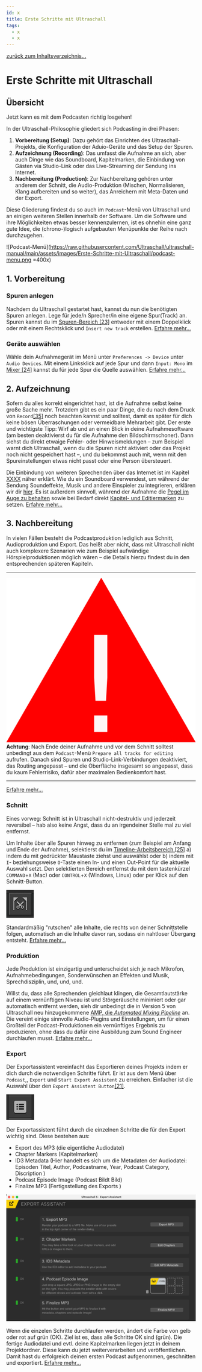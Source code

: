 ```yaml
---
id: x
title: Erste Schritte mit Ultraschall
tags:
  - x
  - x
---
```


[zurück zum Inhaltsverzeichnis...](https://pad.gwdg.de/t3uoZPBsTyigArO0yHq8jw#)

<!-- @todo: Blder auf  Git main umziehen -->
<!-- @todo: Links auf  Git main umziehen -->
<!-- @todo: Bildunterschrifen hinzufügen -->

# Erste Schritte mit Ultraschall

## Übersicht
Jetzt kann es mit dem Podcasten richtig losgehen!

In der Ultraschall-Philosophie gliedert sich Podcasting in drei Phasen:
1. **Vorbereitung (Setup)**: Dazu gehört das Einrichten des Ultraschall-Projekts, die Konfiguration der Aduio-Geräte und das Setup der Spuren.
2. **Aufzeichnung (Recording)**: Das umfasst die Aufnahme an sich, aber auch Dinge wie das Soundboard, Kapitelmarken, die Einbindung von <!-- es gibt doch keinen weblichen Gast? Gästinnen und --> Gästen via Studio-Link oder das Live-Streaming der Sendung ins Internet.
3. **Nachbereitung (Production)**: Zur Nachbereitung gehören unter anderem der Schnitt, die Audio-Produktion (Mischen, Normalisieren, Klang aufbereiten und so weiter), das Anreichern mit Meta-Daten und der Export.

Diese Gliederung findest du so auch im `Podcast`-Menü von Ultraschall und an einigen weiteren Stellen innerhalb der Software. Um die Software und ihre Möglichkeiten etwas besser kennenzulernen, ist es ohnehin eine ganz gute Idee, die (chrono-)logisch aufgebauten Menüpunkte der Reihe nach durchzugehen.

![Podcast-Menü](https://raw.githubusercontent.com/Ultraschall/ultraschall-manual/main/assets/images/Erste-Schritte-mit-Ultraschall/podcast-menu.png =400x)

## 1. Vorbereitung
### Spuren anlegen
Nachdem du Ultraschall gestartet hast, kannst du nun die benötigten Spuren anlegen. Lege für jede/n Sprecher/in eine eigene Spur(Track) an. Spuren kannst du im [Spuren-Bereich [23]](GUI-Gesamtuebersicht) entweder mit einem Doppelklick oder mit einem Rechtsklick und `Insert new track` erstellen.
[Erfahre mehr...](https://pad.gwdg.de/AfIRFYAlQ5mM1PvSHIZCvg#Spuren-anlegen)

### Geräte auswählen
Wähle dein Aufnahmegerät im Menü unter `Preferences -> Device` unter `Audio Devices`. Mit einem Linksklick auf jede Spur und dann `Input: Mono` im [Mixer [24]](GUI-Gesamtuebersicht) kannst du für jede Spur die Quelle auswählen.
[Erfahre mehr...](https://pad.gwdg.de/AfIRFYAlQ5mM1PvSHIZCvg#Eing%C3%A4nge-w%C3%A4hlen)

## 2. Aufzeichnung
Sofern du alles korrekt eingerichtet hast, ist die Aufnahme selbst keine große Sache mehr. Trotzdem gibt es ein paar Dinge, die du nach dem Druck von `Record`[[35]](GUI-Gesamtuebersicht) noch beachten kannst und solltest, damit es später für dich keine bösen Überraschungen oder vermeidbare Mehrarbeit gibt. Der erste und wichtigste Tipp: Wirf ab und an einen Blick in deine Aufnahmesoftware (am besten deaktivierst du für die Aufnahme den Bildschirmschoner). Dann siehst du direkt etwaige Fehler- oder Hinweismeldungen – zum Beispiel warnt dich Ultraschall, wenn du die Spuren nicht aktiviert oder das Projekt noch nicht gespeichert hast –, und du bekommst auch mit, wenn mit den Spureinstellungen etwas nicht passt oder eine Person übersteuert.

Die Einbindung von weiteren Sprechenden über das Internet ist im Kapitel [XXXX]() näher erklärt. Wie du ein Soundboard verwendest, um während der Sendung Soundeffekte, Musik und andere Einspieler zu integrieren, erklären wir dir [hier](). Es ist außerdem sinnvoll, während der Aufnahme die [Pegel im Auge zu behalten]() sowie bei Bedarf direkt [Kapitel- und Editiermarken]() zu setzen.
[Erfahre mehr...](t)

## 3. Nachbereitung
In vielen Fällen besteht die Podcastproduktion lediglich aus Schnitt, Audioproduktion und Export. Das heißt aber nicht, dass mit Ultraschall nicht auch komplexere Szenarien wie zum Beispiel aufwändige Hörspielproduktionen möglich wären – die Details hierzu findest du in den entsprechenden späteren Kapiteln.

___
![Achtung](https://raw.githubusercontent.com/Ultraschall/ultraschall-manual/Aufnahme/assets/images/allgemein/Achtung.png?=20x20) **Achtung**: Nach Ende deiner Aufnahme und vor dem Schnitt solltest unbedingt aus dem `Podcast`-Menü `Prepare all tracks for editing` aufrufen. Danach sind Spuren und Studio-Link-Verbindungen deaktiviert, das Routing angepasst – und die Oberfläche insgesamt so angepasst, dass du kaum Fehlerrisiko, dafür aber maximalen Bedienkomfort hast.

---
[Erfahre mehr...]()
### Schnitt
Eines vorweg: Schnitt ist in Ultraschall nicht-destruktiv und jederzeit reversibel – hab also keine Angst, dass du an irgendeiner Stelle mal zu viel entfernst.

Um Inhalte über alle Spuren hinweg zu entfernen (zum Beispiel am Anfang und Ende der Aufnahme), selektierst du im [Timeline-Arbeitsbereich [25]](GUI-Gesamtuebersicht) a) indem du mit gedrückter Maustaste ziehst und auswählst oder b) indem mit `I`- beziehungsweise `O`-Taste einen In- und einen Out-Point für die aktuelle Auswahl setzt. Den selektierten Bereich entfernst du mit dem tastenkürzel `COMMAND`+`X` (Mac) oder `CONTROL`+`X` (Windows, Linux) oder per Klick auf den Schnitt-Button.

![Schnitt](https://raw.githubusercontent.com/Ultraschall/ultraschall-manual/main/assets/images/Schnitt/edit-buttons-ripple-cut.png)

Standardmäßig "rutschen" alle Inhalte, die rechts von deiner Schnittstelle folgen, automatisch an die Inhalte davor ran, sodass ein nahtloser Übergang entsteht.
[Erfahre mehr...](https://pad.gwdg.de/NuE2l9jCSF-3wnP_ekP-Bw#Schnit)


### Produktion
Jede Produktion ist einzigartig und unterscheidet sich je nach Mikrofon, Aufnahmebedingungen, Sonderwünschen an Effekten und Musik, Sprechdisziplin, und, und, und.

Willst du, dass alle Sprechenden gleichlaut klingen, die Gesamtlautstärke auf einem vernünftigen Niveau ist und Störgeräusche minimiert oder gar automatisch entfernt werden, sieh dir unbedingt die in Version 5 von Ultraschall neu hinzugekommene [AMP, die *Automated Mixing Pipeline*]() an. Die vereint einige sinnvolle Audio-Plugins und Einstellungen, um für einen Großteil der Podcast-Produktionen ein vernünftiges Ergebnis zu produzieren, ohne dass du dafür eine Ausbildung zum Sound Engineer durchlaufen musst.
[Erfahre mehr...](https://pad.gwdg.de/KqKfJ7WQSHaBFTvKqFetcg#Post-Produktion)

### Export
Der Exportassistent vereinfacht das Exportieren deines Projekts indem er dich durch die notwendigen Schritte führt. Er ist aus dem Menü über `Podcast`,, `Export` und `Start Export Assistent` zu erreichen. Einfacher ist die Auswahl über den `Export Assistent Button`[[21]](GUI-Gesamtuebersicht).

![Export Assistent](https://raw.githubusercontent.com/Ultraschall/ultraschall-manual/main/assets/images/Export/Export_Assistent_Button.jpg)

Der Exportassistent führt durch die einzelnen Schritte die für den Export wichtig sind.
Diese bestehen aus:
* Export des MP3 (die eigentliche Audiodatei)
* Chapter Markers (Kapitelmarken)
* ID3 Metadata (Hier handelt es sich um die Metadaten der Audiodatei: Episoden Titel, Author, Podcastname, Year, Podcast Category, Discription )
* Podcast Episode Image (Podcast Bildt Bild)
* Finalize MP3 (Fertigsstellung des Exports )


![Export Assistent Gruen](https://raw.githubusercontent.com/Ultraschall/ultraschall-manual/main/assets/images/Export/Export_Assistent_alles_gruen.jpg)

Wenn die einzelen Schritte durchlaufen werden, ändert die Farbe von gelb oder rot auf grün (OK). Ziel ist es, dass alle Schritte OK sind (grün). Die fertige Audiodatei und evtl. deine Kapitelmarken liegen jetzt in deinem Projektordner. Diese kann du jetzt weiterverarbeiten und veröffentlichen. Damit hast du erfolgreich deinen ersten Podcast aufgenommen, geschnitten und exportiert.
[Erfahre mehr...](https://pad.gwdg.de/S8CYlinKR0iKuDRUplXFXQ#Export)
